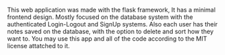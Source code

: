 This web application was made with the flask framework, It has a minimal frontend design. Mostly focused on the database system with the authenticated Login-Logout and SignUp systems. Also each user has their notes saved on the database, with the option to delete and sort how they want to. You may use this app and all of the code according to the MIT license attatched to it.
